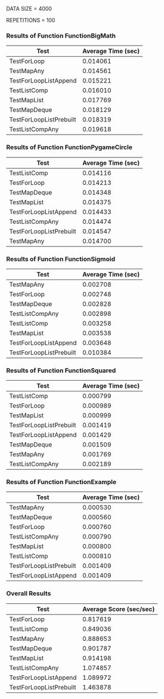 DATA SIZE = 4000

REPETITIONS = 100


### Results of Function FunctionBigMath

|             Test             |      Average Time (sec)      |
|------------------------------|------------------------------|
|TestForLoop                   |0.014061                      |
|TestMapAny                    |0.014561                      |
|TestForLoopListAppend         |0.015221                      |
|TestListComp                  |0.016010                      |
|TestMapList                   |0.017769                      |
|TestMapDeque                  |0.018129                      |
|TestForLoopListPrebuilt       |0.018319                      |
|TestListCompAny               |0.019618                      |

### Results of Function FunctionPygameCircle

|             Test             |      Average Time (sec)      |
|------------------------------|------------------------------|
|TestListComp                  |0.014116                      |
|TestForLoop                   |0.014213                      |
|TestMapDeque                  |0.014348                      |
|TestMapList                   |0.014375                      |
|TestForLoopListAppend         |0.014433                      |
|TestListCompAny               |0.014474                      |
|TestForLoopListPrebuilt       |0.014547                      |
|TestMapAny                    |0.014700                      |

### Results of Function FunctionSigmoid

|             Test             |      Average Time (sec)      |
|------------------------------|------------------------------|
|TestMapAny                    |0.002708                      |
|TestForLoop                   |0.002748                      |
|TestMapDeque                  |0.002828                      |
|TestListCompAny               |0.002898                      |
|TestListComp                  |0.003258                      |
|TestMapList                   |0.003538                      |
|TestForLoopListAppend         |0.003648                      |
|TestForLoopListPrebuilt       |0.010384                      |

### Results of Function FunctionSquared

|             Test             |      Average Time (sec)      |
|------------------------------|------------------------------|
|TestListComp                  |0.000799                      |
|TestForLoop                   |0.000989                      |
|TestMapList                   |0.000999                      |
|TestForLoopListPrebuilt       |0.001419                      |
|TestForLoopListAppend         |0.001429                      |
|TestMapDeque                  |0.001509                      |
|TestMapAny                    |0.001769                      |
|TestListCompAny               |0.002189                      |

### Results of Function FunctionExample

|             Test             |      Average Time (sec)      |
|------------------------------|------------------------------|
|TestMapAny                    |0.000530                      |
|TestMapDeque                  |0.000560                      |
|TestForLoop                   |0.000760                      |
|TestListCompAny               |0.000790                      |
|TestMapList                   |0.000800                      |
|TestListComp                  |0.000810                      |
|TestForLoopListPrebuilt       |0.001409                      |
|TestForLoopListAppend         |0.001409                      |
### Overall Results

|             Test             |    Average Score (sec/sec)   |
|------------------------------|------------------------------|
|TestForLoop                   |0.817619                      |
|TestListComp                  |0.849036                      |
|TestMapAny                    |0.888653                      |
|TestMapDeque                  |0.901787                      |
|TestMapList                   |0.914198                      |
|TestListCompAny               |1.074857                      |
|TestForLoopListAppend         |1.089972                      |
|TestForLoopListPrebuilt       |1.463878                      |
